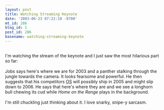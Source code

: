 ```yaml
---
layout: post
title: Watching Streaming Keynote
date: '2003-06-23 07:22:10 -0700'
mt_id: 286
blog_id: 1
post_id: 286
basename: watching-streaming-keynote
---
```

<br />I'm watching the stream of the keynote and I just saw the most hilarious part so far:<br /><br />Jobs says here's where we are for 2003 and a panther stalking through the jungle towards the camera. It looks fearsome and powerful. He then suggests that his competitors <acronym title="Operating System">OS</acronym><acronym> will possibly ship in 2005 and might slip down to 2006. He says that here's where they are and we see a longhorn bull chewing its cud while <cite>Home on the Range</cite> plays in the background.<br /><br />I'm still chuckling just thinking about it. I love snarky, snipe-y sarcasm.<br /><br /><br />
</acronym>
